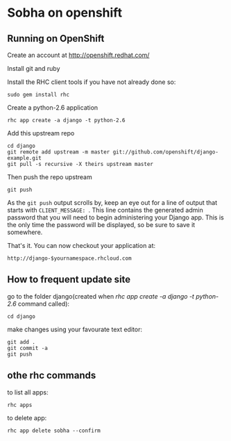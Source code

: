 Sobha on openshift
==================

Running on OpenShift
--------------------

Create an account at http://openshift.redhat.com/

Install git and ruby

Install the RHC client tools if you have not already done so:
    
    sudo gem install rhc

Create a python-2.6 application

    rhc app create -a django -t python-2.6

Add this upstream repo

    cd django
    git remote add upstream -m master git://github.com/openshift/django-example.git
    git pull -s recursive -X theirs upstream master

Then push the repo upstream

    git push

As the `git push` output scrolls by, keep an eye out for a
line of output that starts with `CLIENT_MESSAGE: `. This line
contains the generated admin password that you will need to begin
administering your Django app. This is the only time the password
will be displayed, so be sure to save it somewhere.
	
That's it. You can now checkout your application at:

    http://django-$yournamespace.rhcloud.com



How to frequent update site
---------------------------

go to the folder django(created when *rhc app create -a django -t python-2.6* command called):

	cd django

make changes using your favourate text editor:
	
	git add .
	git commit -a
	git push
	

	
othe rhc commands
-----------------


to list all apps:

	rhc apps
	
to delete app:
	
	rhc app delete sobha --confirm
